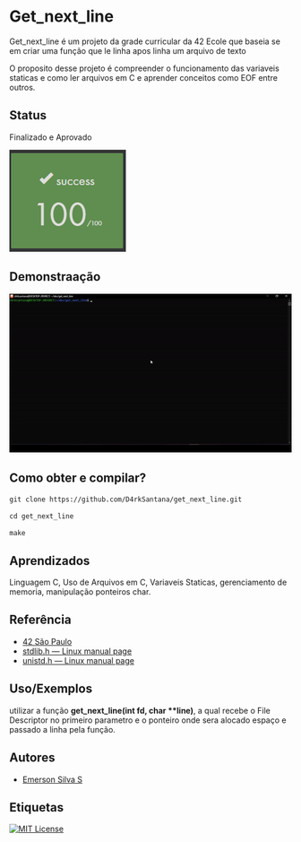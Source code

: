 
# Get_next_line

Get_next_line é um projeto da grade curricular da 42 Ecole que baseia se em criar uma função que le linha apos linha um arquivo de texto

O proposito desse projeto é compreender o funcionamento das variaveis staticas e como ler arquivos em C e aprender conceitos como EOF entre outros.


## Status

Finalizado e Aprovado

![aprovado 100/100](docs/gnl_check.PNG)


## Demonstraação
![gif demonstrativo](docs/ezgif.com-video-to-gif.gif)

## Como obter e compilar?
```
git clone https://github.com/D4rkSantana/get_next_line.git
```
```
cd get_next_line
```
```
make
```

## Aprendizados

Linguagem C, Uso de Arquivos em C, Variaveis Staticas, gerenciamento de memoria, manipulação ponteiros char.


## Referência

 - [42 São Paulo](https://www.42sp.org.br/)
 - [stdlib.h — Linux manual page](https://man7.org/linux/man-pages/man0/stdlib.h.0p.html)
 - [unistd.h — Linux manual page](https://man7.org/linux/man-pages/man0/unistd.h.0p.html)


## Uso/Exemplos

utilizar a função **get_next_line(int fd, char \*\*line)**, a qual recebe o File Descriptor no primeiro parametro e o ponteiro onde sera alocado espaço e passado a linha pela função.

## Autores

- [Emerson Silva S](https://github.com/D4rkSantana)


## Etiquetas

[![MIT License](https://img.shields.io/badge/License-MIT-green.svg)](https://choosealicense.com/licenses/mit/)
